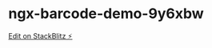 # ngx-barcode-demo-9y6xbw

[Edit on StackBlitz ⚡️](https://stackblitz.com/edit/ngx-barcode-demo-9y6xbw)